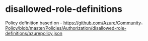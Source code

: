# disallowed-role-definitions
Policy definition based on - https://github.com/Azure/Community-Policy/blob/master/Policies/Authorization/disallowed-role-definitions/azurepolicy.json

